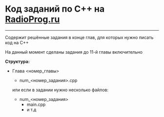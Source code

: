 
# Код заданий по C++ на [RadioProg.ru](https://radioprog.ru/category/172)

___
Содержит решённые задания в конце глав, для которых нужно писать код на C++

На данный момент сделаны задания до 11-й главы включительно

__Структура:__

- Глава <номер_главы>
  - num_<номер_задания>.cpp

  или если в задании нужно несколько файлов:
  
  - num_<номер_задания>
    - main.cpp
    - и т.д

